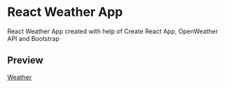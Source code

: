 # React Weather App

React Weather App created with help of Create React App, OpenWeather API and Bootstrap

## Preview

<a href='https://whitepete.github.io/ReactWeatherApp/'>Weather</a>
